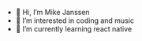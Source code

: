 - 👋 Hi, I’m Mike Janssen
- 👀 I’m interested in coding and music
- 🌱 I’m currently learning react native

<!---
MikeIJanssen/MikeIJanssen is a ✨ special ✨ repository because its `README.md` (this file) appears on your GitHub profile.
You can click the Preview link to take a look at your changes.
--->
